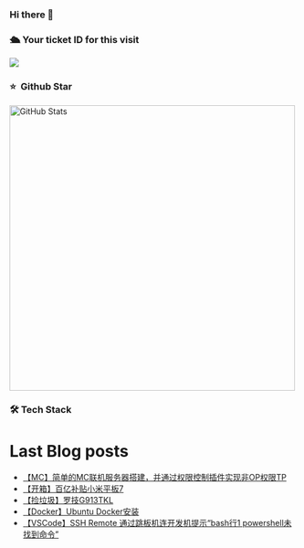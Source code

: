 ### Hi there 👋

<!--
**doraemon-hub-art/doraemon-hub-art** is a ✨ _special_ ✨ repository because its `README.md` (this file) appears on your GitHub profile.

Here are some ideas to get you started:

- 🔭 I’m currently working on ...

- 🌱 I’m currently learning ...

- 👯 I’m looking to collaborate on ...

- 🤔 I’m looking for help with ...

- 💬 Ask me about ...

- 📫 How to reach me: ...

- 😄 Pronouns: ...

- ⚡ Fun fact: ...
  -->

  

### **🛳** **Your ticket ID for this visit**

<img src="https://profile-counter.glitch.me/doraemon-hub-art/count.svg" />

### ⭐️ &nbsp;Github Star

<img width="500px"  alt="GitHub Stats" src="https://github-readme-stats.vercel.app/api?username=doraemon-hub-art&count_private=true&show_icons=true"/>

### **🛠** **Tech Stack**


# Last Blog posts
<!-- BLOG-POST-LIST:START -->
- [【MC】简单的MC联机服务器搭建，并通过权限控制插件实现非OP权限TP](/archives/mc-jian-dan-de-mclian-ji-fu-wu-qi-da-jian)
- [【开箱】百亿补贴小米平板7](/archives/kai-xiang-bai-yi-bu-tie-xiao-mi-ping-ban-7)
- [【捡垃圾】罗技G913TKL](/archives/jian-la-ji-luo-ji-g913tkl)
- [【Docker】Ubuntu Docker安装](/archives/%E3%80%90Docker%E3%80%91Ubuntu%20Docker%E5%AE%89%E8%A3%85)
- [【VSCode】SSH Remote 通过跳板机连开发机提示“bash行1 powershell未找到命令”](/archives/1712329233798)
<!-- BLOG-POST-LIST:END -->


